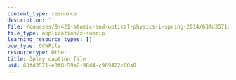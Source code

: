 ```yaml
---
content_type: resource
description: ''
file: /courses/8-421-atomic-and-optical-physics-i-spring-2014/63fd3571e3f859a898d4c969422c00a0_nSxRp52JkKY.vtt
file_type: application/x-subrip
learning_resource_types: []
ocw_type: OCWFile
resourcetype: Other
title: 3play caption file
uid: 63fd3571-e3f8-59a8-98d4-c969422c00a0
---
```

